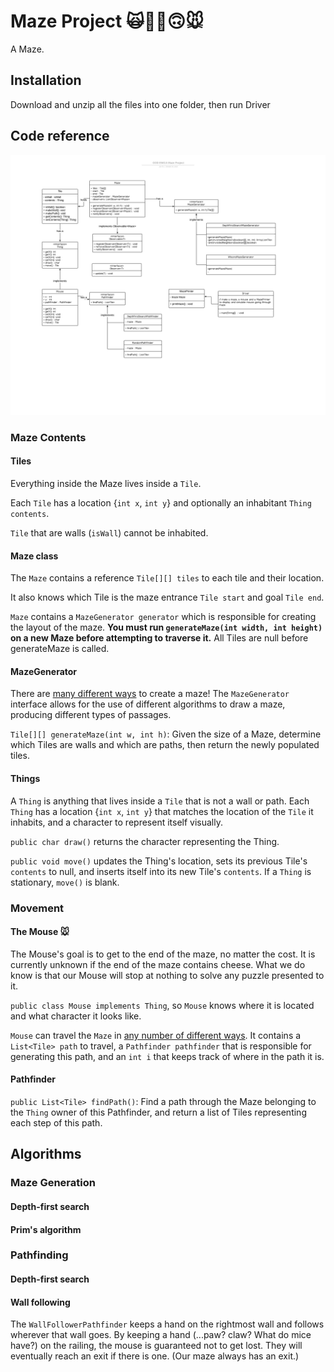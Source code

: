 # Maze Project 🙀🌟👀🙃🐭

A Maze.

## Installation

Download and unzip all the files into one folder, then run Driver

## Code reference

![class diagram](Flowchart.png)

### Maze Contents

#### Tiles

Everything inside the Maze lives inside a `Tile`. 

Each `Tile` has a location {`int x`, `int y`} and optionally an inhabitant `Thing contents`.

`Tile` that are walls (`isWall`) cannot be inhabited.

#### Maze class

The `Maze` contains a reference `Tile[][] tiles` to each tile and their location.

It also knows which Tile is the maze entrance `Tile start` and goal `Tile end`.

`Maze` contains a `MazeGenerator generator` which is responsible for creating the layout of the maze. **You must run `generateMaze(int width, int height)` on a new Maze before attempting to traverse it.** All Tiles are null before generateMaze is called.

#### MazeGenerator

There are [many different ways] to create a maze! The `MazeGenerator` interface allows for the use of different algorithms to draw a maze, producing different types of passages.

`Tile[][] generateMaze(int w, int h)`: Given the size of a Maze, determine which Tiles are walls and which are paths, then return the newly populated tiles.

[many different ways]: http://weblog.jamisbuck.org/2011/2/7/maze-generation-algorithm-recap

#### Things

A `Thing` is anything that lives inside a `Tile` that is not a wall or path. Each `Thing` has a location {`int x`, `int y`} that matches the location of the `Tile` it inhabits, and a character to represent itself visually.

`public char draw()` returns the character representing the Thing.

`public void move()` updates the Thing's location, sets its previous Tile's `contents` to null, and inserts itself into its new Tile's `contents`. If a `Thing` is stationary, `move()` is blank.

### Movement

#### The Mouse 🐭

The Mouse's goal is to get to the end of the maze, no matter the cost. It is currently unknown if the end of the maze contains cheese. What we do know is that our Mouse will stop at nothing to solve any puzzle presented to it.

`public class Mouse implements Thing`, so `Mouse` knows where it is located and what character it looks like.

`Mouse` can travel the `Maze` in [any number of different ways]. It contains a `List<Tile> path` to travel, a `Pathfinder pathfinder` that is responsible for generating this path, and an `int i` that keeps track of where in the path it is.

[any number of different ways]: https://en.wikipedia.org/wiki/Maze_solving_algorithm

#### Pathfinder

`public List<Tile> findPath()`: Find a path through the Maze belonging to the `Thing` owner of this Pathfinder, and return a list of Tiles representing each step of this path.


## Algorithms

### Maze Generation

#### Depth-first search

#### Prim's algorithm

### Pathfinding

#### Depth-first search

#### Wall following

The `WallFollowerPathfinder` keeps a hand on the rightmost wall and follows wherever that wall goes. By keeping a hand (...paw? claw? What do mice have?) on the railing, the mouse is guaranteed not to get lost. They will eventually reach an exit if there is one. (Our maze always has an exit.)
